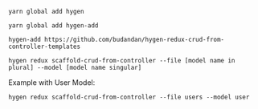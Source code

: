 `yarn global add hygen`

`yarn global add hygen-add`

`hygen-add https://github.com/budandan/hygen-redux-crud-from-controller-templates`

`hygen redux scaffold-crud-from-controller --file [model name in plural] --model [model name singular]`

Example with User Model:

`hygen redux scaffold-crud-from-controller --file users --model user`
